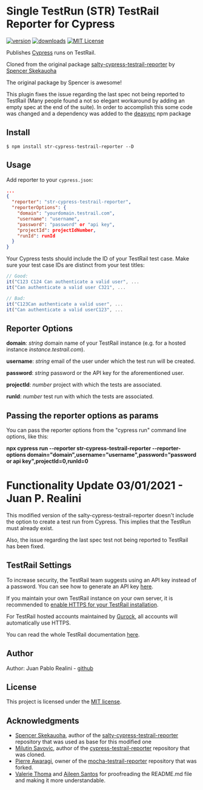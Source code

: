 # Single TestRun (STR) TestRail Reporter for Cypress

[![version](https://img.shields.io/npm/v/cypress-testrail-reporter.svg)](https://www.npmjs.com/package/cypress-testrail-reporter)
[![downloads](https://img.shields.io/npm/dt/cypress-testrail-reporter.svg)](https://www.npmjs.com/package/cypress-testrail-reporter)
[![MIT License](https://img.shields.io/github/license/Vivify-Ideas/cypress-testrail-reporter.svg)](https://github.com/Vivify-Ideas/cypress-testrail-reporter/blob/master/LICENSE.md)

Publishes [Cypress](https://www.cypress.io/) runs on TestRail.

Cloned from the original package [salty-cypress-testrail-reporter](https://github.com/skekauoha/salty-cypress-testrail-reporter) by [Spencer Skekauoha](https://github.com/skekauoha)

The original package by Spencer is awesome!

This plugin fixes the issue regarding the last spec not being reported to TestRail (Many people found a not so elegant workaround by adding an empty spec at the end of the suite). In order to accomplish this some code was changed and a dependency was added to the [deasync](https://www.npmjs.com/package/deasync) npm package

## Install

```shell
$ npm install str-cypress-testrail-reporter --D
```

## Usage

Add reporter to your `cypress.json`:

```json
...
{
  "reporter": "str-cypress-testrail-reporter",
  "reporterOptions": {
    "domain": "yourdomain.testrail.com",
    "username": "username",
    "password": "password" or "api key",
    "projectId": projectIdNumber,
    "runId": runId
  }
}
```

Your Cypress tests should include the ID of your TestRail test case. Make sure your test case IDs are distinct from your test titles:

```Javascript
// Good:
it("C123 C124 Can authenticate a valid user", ...
it("Can authenticate a valid user C321", ...

// Bad:
it("C123Can authenticate a valid user", ...
it("Can authenticate a valid userC123", ...
```

## Reporter Options

**domain**: _string_ domain name of your TestRail instance (e.g. for a hosted instance _instance.testrail.com_).

**username**: _string_ email of the user under which the test run will be created.

**password**: _string_ password or the API key for the aforementioned user.

**projectId**: _number_ project with which the tests are associated.

**runId**: _number_ test run with which the tests are associated.

## Passing the reporter options as params 

You can pass the reporter options from the "cypress run" command line options, like this:

**npx cypress run --reporter str-cypress-testrail-reporter --reporter-options domain="domain",username="username",password="password or api key",projectId=0,runId=0**

# Functionality Update 03/01/2021 - Juan P. Realini

This modified version of the salty-cypress-testrail-reporter doesn't include the option to create a test run from Cypress. This implies that the TestRun must already exist.

Also, the issue regarding the last spec test not being reported to TestRail has been fixed.

## TestRail Settings

To increase security, the TestRail team suggests using an API key instead of a password. You can see how to generate an API key [here](http://docs.gurock.com/testrail-api2/accessing#username_and_api_key).

If you maintain your own TestRail instance on your own server, it is recommended to [enable HTTPS for your TestRail installation](http://docs.gurock.com/testrail-admin/admin-securing#using_https).

For TestRail hosted accounts maintained by [Gurock](http://www.gurock.com/), all accounts will automatically use HTTPS.

You can read the whole TestRail documentation [here](http://docs.gurock.com/).

## Author

Author: Juan Pablo Realini - [github](https://github.com/juanpablorealiniB2B)

## License

This project is licensed under the [MIT license](/LICENSE.md).

## Acknowledgments
* [Spencer Skekauoha](https://github.com/skekauoha), author of the [salty-cypress-testrail-reporter](https://github.com/skekauoha/salty-cypress-testrail-reporter) repository that was used as base for this modified one
* [Milutin Savovic](https://github.com/mickosav), author of the [cypress-testrail-reporter](https://github.com/Vivify-Ideas/cypress-testrail-reporter) repository that was cloned.
* [Pierre Awaragi](https://github.com/awaragi), owner of the [mocha-testrail-reporter](https://github.com/awaragi/mocha-testrail-reporter) repository that was forked.
* [Valerie Thoma](https://github.com/ValerieThoma) and [Aileen Santos](https://github.com/asantos3026) for proofreading the README.md file and making it more understandable.

